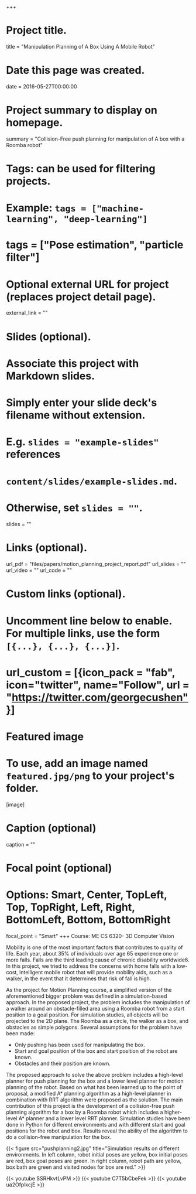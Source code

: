 +++
# Project title.
title = "Manipulation Planning of A Box Using A Mobile Robot"

# Date this page was created.
date = 2016-05-27T00:00:00

# Project summary to display on homepage.
summary = "Collision-Free push planning for manipulation of A box with a Roomba robot"
# Tags: can be used for filtering projects.
# Example: `tags = ["machine-learning", "deep-learning"]`
# tags = ["Pose estimation", "particle filter"]

# Optional external URL for project (replaces project detail page).
external_link = ""

# Slides (optional).
#   Associate this project with Markdown slides.
#   Simply enter your slide deck's filename without extension.
#   E.g. `slides = "example-slides"` references
#   `content/slides/example-slides.md`.
#   Otherwise, set `slides = ""`.
slides = ""


# Links (optional).
url_pdf = "files/papers/motion_planning_project_report.pdf"
url_slides = ""
url_video = ""
url_code = ""

# Custom links (optional).
#   Uncomment line below to enable. For multiple links, use the form `[{...}, {...}, {...}]`.
#   url_custom = [{icon_pack = "fab", icon="twitter", name="Follow", url = "https://twitter.com/georgecushen"}]

# Featured image
# To use, add an image named `featured.jpg/png` to your project's folder.
[image]
  # Caption (optional)
  caption = ""

  # Focal point (optional)
  # Options: Smart, Center, TopLeft, Top, TopRight, Left, Right, BottomLeft, Bottom, BottomRight
  focal_point = "Smart"
+++
Course: ME CS 6320- 3D Computer Vision

Mobility is one of the most important factors that contributes to quality of life. Each year, about 35% of individuals over age 65 experience one or more falls. Falls are the third leading cause of chronic disability worldwide6. In this project, we tried to address the concerns with home falls with a low-cost, intelligent mobile robot that will provide mobility aids, such as a walker, in the event that it determines that risk of fall is high.

As the project for Motion Planning course, a simplified version of the aforementioned bigger problem was defined in a simulation-based approach. In the proposed project, the problem includes the manipulation of a walker around an obstacle-filled area using a Roomba robot from a start position to a goal position. For simulation studies, all objects will be projected to the 2D plane. The Roomba as a circle, the walker as a box, and obstacles as simple polygons. Several assumptions for the problem have been made:

* Only pushing has been used for manipulating the box.
* Start and goal position of the box and start position of the robot are known.
* Obstacles and their position are known.

The proposed approach to solve the above problem includes a high-level planner for push planning for the box and a lower level planner for motion planning of the robot. Based on what has been learned up to the point of proposal, a modified A* planning algorithm as a high-level planner in combination with RRT algorithm were proposed as the solution. The main contribution of this project is the development of a collision-free push planning algorithm for a box by a Roomba robot which includes a higher-level A* planner and a lower level RRT planner. Simulation studies have been done in Python for different environments and with different start and goal positions for the robot and box. Results reveal the ability of the algorithm to do a collision-free manipulation for the box.


{{< figure src="pushplanning2.jpg" title="Simulation results on different environments. In left column, robot initial poses are yellow, box initial poses are red, box goal poses are green. In right column, robot path are yellow, box bath are green and visited nodes for box are red." >}}

{{< youtube SSRHkvtLvPM >}}
{{< youtube C7T5bCbeFek >}}
{{< youtube ua2OfplkcjE >}}

